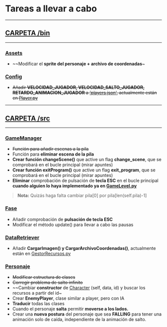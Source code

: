 
# Tareas a llevar a cabo

****

## [CARPETA /bin](bin)

****

### [Assets](bin/assets)
* ~~Modificar el **sprite del personaje + archivo de coordenadas**~

### [Config](bin/config)
* ~~Añadir **VELOCIDAD_JUGADOR, VELOCIDAD_SALTO_JUGADOR, RETARDO_ANIMACION_JUGADOR** a ['players.json'](bin/config/players.json), actualmente están en [Player.py](src/character/Player.py)~~

****

## [CARPETA /src](src)

****

### [GameManager](src/control/GameManager.py)
* ~~Función para añadir escenas a la pila~~
* Función para **eliminar escena de la pila**
* **Crear función changeScene()** que active un flag **change_scene**, que se comprobará en el bucle principal (mirar apuntes)
* **Crear función exitProgram()** que active un flag **exit_program**, que se comprobará en el bucle principal (mirar apuntes)
* **Eliminar** comprobación de pulsación de **tecla ESC** en el bucle principal **cuando alguien lo haya implementado ya en [GameLevel.py](src/control/GameLevel.py)**
> **Nota:** Quizás haga falta cambiar pila[0] por pila[len(self.pila)-1]

### [Fase](src/control/GameLevel.py)
* Añadir comprobación de **pulsación de tecla ESC**
* Modificar el método update() para llevar a cabo las pausas

### [DataRetriever](src/data/DataRetriever.py)
* Añadir **CargarImagen() y CargarArchivoCoordenadas()**, actualmente están en [GestorRecursos.py](src/character/GestorRecursos.py)

### [Personaje](src/character)
* ~~Modificar estructura de clases~~
* ~~Corregir problema de salto infinito~~
* ~~Cambiar **constructor** de [Character](src/character/Character.py) (self, data, id) y buscar los recursos a partir del id~
* Crear **EnemyPlayer**, clase similar a player, pero con IA
* **Traducir** todas las clases
* Cuando el personaje **salta** permitir **moverse a los lados.**
* Crear una **nueva postura** del personaje que sea **FALLING** para tener una animación solo de caída, independiente de la animación de salto.


